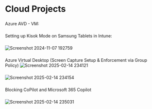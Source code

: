 # Cloud Projects
###
###
Azure AVD - VM:

###
Setting up Kisok Mode on Samsung Tablets in Intune:
###
![Screenshot 2024-11-07 192759](https://github.com/user-attachments/assets/84b87ef6-7d4b-4165-8a4d-81163994ca54)
###
Azure Virtual Desktop (Screen Capture Setup & Enforcement via Group Policy)
![Screenshot 2025-02-14 234121](https://github.com/user-attachments/assets/262e53a7-61fe-47b8-90eb-fef2773d5279)
###
![Screenshot 2025-02-14 234154](https://github.com/user-attachments/assets/52e2c435-f769-46a4-8138-ce8115812661)

###
###
Blocking CoPilot and Microsoft 365 Copilot
###
![Screenshot 2025-02-14 235031](https://github.com/user-attachments/assets/85d2ab47-86c9-4725-8ca7-304176a56a5d)
###

